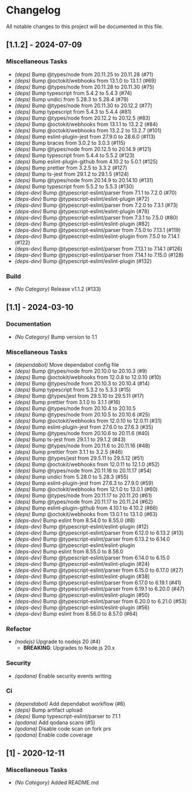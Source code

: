 # Changelog

All notable changes to this project will be documented in this file.

## [1.1.2] - 2024-07-09

### Miscellaneous Tasks

- *(deps)* Bump @types/node from 20.11.25 to 20.11.28 (#71)
- *(deps)* Bump @octokit/webhooks from 13.1.0 to 13.1.1 (#69)
- *(deps)* Bump @types/node from 20.11.28 to 20.11.30 (#75)
- *(deps)* Bump typescript from 5.4.2 to 5.4.3 (#74)
- *(deps)* Bump undici from 5.28.3 to 5.28.4 (#79)
- *(deps)* Bump @types/node from 20.11.30 to 20.12.2 (#77)
- *(deps)* Bump typescript from 5.4.3 to 5.4.4 (#81)
- *(deps)* Bump @types/node from 20.12.2 to 20.12.5 (#83)
- *(deps)* Bump @octokit/webhooks from 13.1.1 to 13.2.2 (#84)
- *(deps)* Bump @octokit/webhooks from 13.2.2 to 13.2.7 (#101)
- *(deps)* Bump eslint-plugin-jest from 27.9.0 to 28.6.0 (#113)
- *(deps)* Bump braces from 3.0.2 to 3.0.3 (#115)
- *(deps)* Bump @types/node from 20.12.5 to 20.14.9 (#121)
- *(deps)* Bump typescript from 5.4.4 to 5.5.2 (#123)
- *(deps)* Bump eslint-plugin-github from 4.10.2 to 5.0.1 (#125)
- *(deps)* Bump prettier from 3.2.5 to 3.3.2 (#127)
- *(deps)* Bump ts-jest from 29.1.2 to 29.1.5 (#124)
- *(deps)* Bump @types/node from 20.14.9 to 20.14.10 (#131)
- *(deps)* Bump typescript from 5.5.2 to 5.5.3 (#130)
- *(deps-dev)* Bump @typescript-eslint/parser from 7.1.1 to 7.2.0 (#70)
- *(deps-dev)* Bump @typescript-eslint/eslint-plugin (#72)
- *(deps-dev)* Bump @typescript-eslint/parser from 7.2.0 to 7.3.1 (#73)
- *(deps-dev)* Bump @typescript-eslint/eslint-plugin (#78)
- *(deps-dev)* Bump @typescript-eslint/parser from 7.3.1 to 7.5.0 (#80)
- *(deps-dev)* Bump @typescript-eslint/eslint-plugin (#82)
- *(deps-dev)* Bump @typescript-eslint/parser from 7.5.0 to 7.13.1 (#119)
- *(deps-dev)* Bump @typescript-eslint/eslint-plugin from 7.5.0 to 7.14.1 (#122)
- *(deps-dev)* Bump @typescript-eslint/parser from 7.13.1 to 7.14.1 (#126)
- *(deps-dev)* Bump @typescript-eslint/parser from 7.14.1 to 7.15.0 (#128)
- *(deps-dev)* Bump @typescript-eslint/eslint-plugin (#132)


### Build

- *(No Category)* Release v1.1.2 (#133)


## [1.1] - 2024-03-10

### Documentation

- *(No Category)* Bump version to 1.1


### Miscellaneous Tasks

- *(dependabot)* Move dependabot config file
- *(deps)* Bump @types/node from 20.10.0 to 20.10.3 (#9)
- *(deps)* Bump @octokit/webhooks from 12.0.8 to 12.0.10 (#10)
- *(deps)* Bump @types/node from 20.10.3 to 20.10.4 (#14)
- *(deps)* Bump typescript from 5.3.2 to 5.3.3 (#15)
- *(deps)* Bump @types/jest from 29.5.10 to 29.5.11 (#17)
- *(deps)* Bump prettier from 3.1.0 to 3.1.1 (#16)
- *(deps)* Bump @types/node from 20.10.4 to 20.10.5
- *(deps)* Bump @types/node from 20.10.5 to 20.10.6 (#25)
- *(deps)* Bump @octokit/webhooks from 12.0.10 to 12.0.11 (#31)
- *(deps)* Bump eslint-plugin-jest from 27.6.0 to 27.6.3 (#35)
- *(deps)* Bump @types/node from 20.10.6 to 20.11.6 (#40)
- *(deps)* Bump ts-jest from 29.1.1 to 29.1.2 (#43)
- *(deps)* Bump @types/node from 20.11.6 to 20.11.16 (#48)
- *(deps)* Bump prettier from 3.1.1 to 3.2.5 (#46)
- *(deps)* Bump @types/jest from 29.5.11 to 29.5.12 (#51)
- *(deps)* Bump @octokit/webhooks from 12.0.11 to 12.1.0 (#52)
- *(deps)* Bump @types/node from 20.11.16 to 20.11.17 (#54)
- *(deps)* Bump undici from 5.28.0 to 5.28.3 (#55)
- *(deps)* Bump eslint-plugin-jest from 27.6.3 to 27.9.0 (#59)
- *(deps)* Bump @octokit/webhooks from 12.1.0 to 13.0.1 (#60)
- *(deps)* Bump @types/node from 20.11.17 to 20.11.20 (#61)
- *(deps)* Bump @types/node from 20.11.17 to 20.11.24 (#62)
- *(deps)* Bump eslint-plugin-github from 4.10.1 to 4.10.2 (#66)
- *(deps)* Bump @octokit/webhooks from 13.0.1 to 13.1.0 (#63)
- *(deps-dev)* Bump eslint from 8.54.0 to 8.55.0 (#8)
- *(deps-dev)* Bump @typescript-eslint/eslint-plugin (#12)
- *(deps-dev)* Bump @typescript-eslint/parser from 6.12.0 to 6.13.2 (#13)
- *(deps-dev)* Bump @typescript-eslint/parser from 6.13.2 to 6.14.0
- *(deps-dev)* Bump @typescript-eslint/eslint-plugin
- *(deps-dev)* Bump eslint from 8.55.0 to 8.56.0
- *(deps-dev)* Bump @typescript-eslint/parser from 6.14.0 to 6.15.0
- *(deps-dev)* Bump @typescript-eslint/eslint-plugin (#24)
- *(deps-dev)* Bump @typescript-eslint/parser from 6.15.0 to 6.17.0 (#27)
- *(deps-dev)* Bump @typescript-eslint/eslint-plugin (#38)
- *(deps-dev)* Bump @typescript-eslint/parser from 6.17.0 to 6.19.1 (#41)
- *(deps-dev)* Bump @typescript-eslint/parser from 6.19.1 to 6.20.0 (#47)
- *(deps-dev)* Bump @typescript-eslint/eslint-plugin (#50)
- *(deps-dev)* Bump @typescript-eslint/parser from 6.20.0 to 6.21.0 (#53)
- *(deps-dev)* Bump @typescript-eslint/eslint-plugin (#56)
- *(deps-dev)* Bump eslint from 8.56.0 to 8.57.0 (#64)


### Refactor

- *(nodejs)* Upgrade to nodejs 20 (#4)
  - **BREAKING**: Upgrades to Node.js 20.x


### Security

- *(qodana)* Enable security events writing


### Ci

- *(dependabot)* Add dependabot workflow (#6)
- *(deps)* Bump artifact upload
- *(deps)* Bump typescript-eslint/parser to 7.1.1
- *(qodana)* Add qodana scans (#5)
- *(qodana)* Disable code scan on fork prs
- *(qodana)* Enable code coverage


## [1] - 2020-12-11

### Miscellaneous Tasks

- *(No Category)* Added README.md


<!-- generated by git-cliff -->
